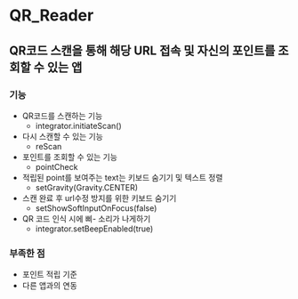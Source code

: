 # QR_Reader
## QR코드 스캔을 통해 해당 URL 접속 및 자신의 포인트를 조회할 수 있는 앱
### 기능
- QR코드를 스캔하는 기능
    - integrator.initiateScan()
- 다시 스캔할 수 있는 기능
    - reScan
- 포인트를 조회할 수 있는 기능
    - pointCheck
- 적립된 point를 보여주는 text는 키보드 숨기기 및 텍스트 정렬
    - setGravity(Gravity.CENTER)
- 스캔 완료 후 url수정 방지를 위한 키보드 숨기기
    - setShowSoftInputOnFocus(false)
- QR 코드 인식 시에 삐- 소리가 나게하기
    - integrator.setBeepEnabled(true)
### 부족한 점
- 포인트 적립 기준
- 다른 앱과의 연동
